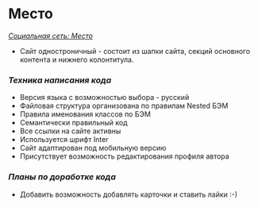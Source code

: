 # **Место**

_[Социальная сеть: Место](https://petyalobachev.github.io/mesto/index.html)_

- Сайт одностроничный - cостоит из шапки сайта,
  секций основного контента и нижнего колонтитула.

### _Техника написания кода_

- Версия языка с возможностью выбора - русский
- Файловая структура организована по правилам Nested БЭМ
- Правила именования классов по БЭМ
- Семантически правильный код
- Все ссылки на сайте активны
- Используется шрифт Inter
- Сайт адаптирован под мобильную версию
- Присутствует возможность редактирования профиля автора

### _Планы по доработке кода_

- Добавить возможность добавлять карточки и ставить лайки :-)